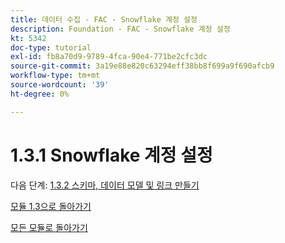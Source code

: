 ```yaml
---
title: 데이터 수집 - FAC - Snowflake 계정 설정
description: Foundation - FAC - Snowflake 계정 설정
kt: 5342
doc-type: tutorial
exl-id: fb8a70d9-9789-4fca-90e4-771be2cfc3dc
source-git-commit: 3a19e88e820c63294eff38bb8f699a9f690afcb9
workflow-type: tm+mt
source-wordcount: '39'
ht-degree: 0%

---
```


# 1.3.1 Snowflake 계정 설정

다음 단계: [1.3.2 스키마, 데이터 모델 및 링크 만들기](./ex2.md)

[모듈 1.3으로 돌아가기](./fac.md)

[모든 모듈로 돌아가기](../../../overview.md)
